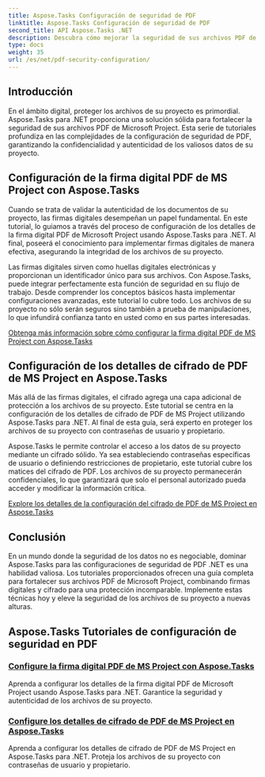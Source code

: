 ```yaml
---
title: Aspose.Tasks Configuración de seguridad de PDF
linktitle: Aspose.Tasks Configuración de seguridad de PDF
second_title: API Aspose.Tasks .NET
description: Descubra cómo mejorar la seguridad de sus archivos PDF de Microsoft Project utilizando Aspose.Tasks para .NET. Aprenda técnicas de firma digital y cifrado.
type: docs
weight: 35
url: /es/net/pdf-security-configuration/
---
```

## Introducción

En el ámbito digital, proteger los archivos de su proyecto es primordial. Aspose.Tasks para .NET proporciona una solución sólida para fortalecer la seguridad de sus archivos PDF de Microsoft Project. Esta serie de tutoriales profundiza en las complejidades de la configuración de seguridad de PDF, garantizando la confidencialidad y autenticidad de los valiosos datos de su proyecto.

## Configuración de la firma digital PDF de MS Project con Aspose.Tasks

Cuando se trata de validar la autenticidad de los documentos de su proyecto, las firmas digitales desempeñan un papel fundamental. En este tutorial, lo guiamos a través del proceso de configuración de los detalles de la firma digital PDF de Microsoft Project usando Aspose.Tasks para .NET. Al final, poseerá el conocimiento para implementar firmas digitales de manera efectiva, asegurando la integridad de los archivos de su proyecto.

Las firmas digitales sirven como huellas digitales electrónicas y proporcionan un identificador único para sus archivos. Con Aspose.Tasks, puede integrar perfectamente esta función de seguridad en su flujo de trabajo. Desde comprender los conceptos básicos hasta implementar configuraciones avanzadas, este tutorial lo cubre todo. Los archivos de su proyecto no sólo serán seguros sino también a prueba de manipulaciones, lo que infundirá confianza tanto en usted como en sus partes interesadas.

[Obtenga más información sobre cómo configurar la firma digital PDF de MS Project con Aspose.Tasks](./pdf-digital-signature-details/)

## Configuración de los detalles de cifrado de PDF de MS Project en Aspose.Tasks

Más allá de las firmas digitales, el cifrado agrega una capa adicional de protección a los archivos de su proyecto. Este tutorial se centra en la configuración de los detalles de cifrado de PDF de MS Project utilizando Aspose.Tasks para .NET. Al final de esta guía, será experto en proteger los archivos de su proyecto con contraseñas de usuario y propietario.

Aspose.Tasks le permite controlar el acceso a los datos de su proyecto mediante un cifrado sólido. Ya sea estableciendo contraseñas específicas de usuario o definiendo restricciones de propietario, este tutorial cubre los matices del cifrado de PDF. Los archivos de su proyecto permanecerán confidenciales, lo que garantizará que solo el personal autorizado pueda acceder y modificar la información crítica.

[Explore los detalles de la configuración del cifrado de PDF de MS Project en Aspose.Tasks](./pdf-encryption-details/)

## Conclusión

En un mundo donde la seguridad de los datos no es negociable, dominar Aspose.Tasks para las configuraciones de seguridad de PDF .NET es una habilidad valiosa. Los tutoriales proporcionados ofrecen una guía completa para fortalecer sus archivos PDF de Microsoft Project, combinando firmas digitales y cifrado para una protección incomparable. Implemente estas técnicas hoy y eleve la seguridad de los archivos de su proyecto a nuevas alturas.

## Aspose.Tasks Tutoriales de configuración de seguridad en PDF
### [Configure la firma digital PDF de MS Project con Aspose.Tasks](./pdf-digital-signature-details/)
Aprenda a configurar los detalles de la firma digital PDF de Microsoft Project usando Aspose.Tasks para .NET. Garantice la seguridad y autenticidad de los archivos de su proyecto.
### [Configure los detalles de cifrado de PDF de MS Project en Aspose.Tasks](./pdf-encryption-details/)
Aprenda a configurar los detalles de cifrado de PDF de MS Project en Aspose.Tasks para .NET. Proteja los archivos de su proyecto con contraseñas de usuario y propietario.